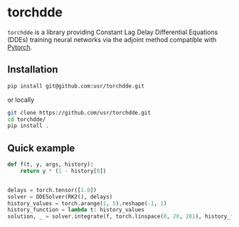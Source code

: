 # torchdde

`torchdde` is a library providing Constant Lag Delay Differential Equations (DDEs) training neural networks via the adjoint method compatible with [Pytorch](https://github.com/pytorch/pytorch).

## Installation

```bash
pip install git@github.com:usr/torchdde.git
```

or locally

```bash
git clone https://github.com/usr/torchdde.git
cd torchdde/
pip install .
```

## Quick example

```python
def f(t, y, args, history):
    return y * (1 - history[0])


delays = torch.tensor([1.0])
solver = DDESolver(RK2(), delays)
history_values = torch.arange(1, 5).reshape(-1, 1)
history_function = lambda t: history_values
solution, _ = solver.integrate(f, torch.linspace(0, 20, 201), history_function, None)
```
